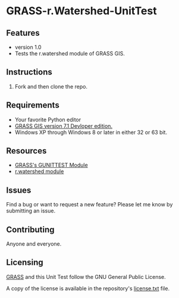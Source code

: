 # GRASS-r.Watershed-UnitTest

## Features

* version 1.0
* Tests the r.watershed module of GRASS GIS.


## Instructions


1. Fork and then clone the repo.



## Requirements

* Your favorite Python editor
* [GRASS GIS version 7.1 Devloper edition.](http://grass.osgeo.org/download/software/ms-windows/) 
* Windows XP through Windows 8 or later in either 32 or 63 bit.

## Resources


* [GRASS's GUNITTEST Module](http://grass.osgeo.org/grass71/manuals/libpython/gunittest_testing.html)
* [r.watershed module](http://grass.osgeo.org/grass64/manuals/r.watershed.html)


## Issues


Find a bug or want to request a new feature?  Please let me know by submitting an issue.


## Contributing


Anyone and everyone. 


## Licensing

[GRASS](http://grass.osgeo.org/home/copyright/) and this Unit Test follow the GNU General Public License.


A copy of the license is available in the repository's [license.txt](https://github.com/swwendel/GRASS-r.Watershed-UnitTest.git/master/license.txt) file.
